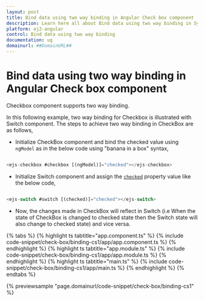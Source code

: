 ```yaml
---
layout: post
title: Bind data using two way binding in Angular Check box component | Syncfusion
description: Learn here all about Bind data using two way binding in Syncfusion Angular Check box component of Syncfusion Essential JS 2 and more.
platform: ej2-angular
control: Bind data using two way binding 
documentation: ug
domainurl: ##DomainURL##
---
```


# Bind data using two way binding in Angular Check box component

Checkbox component supports two way binding.

In this following example, two way binding for Checkbox is illustrated with Switch component. The steps to achieve two way binding in CheckBox
are as follows,

* Initialize CheckBox component and bind the checked value using `ngModel` as in the below code using "banana in a box" syntax,

```typescript

<ejs-checkbox #checkbox [(ngModel)]="checked"></ejs-checkbox>

```

* Initialize Switch component and assign the [`checked`](https://ej2.syncfusion.com/angular/documentation/api/switch#checked) property value like the below code,

```typescript

<ejs-switch #switch [(checked)]="checked"></ejs-switch>

```

* Now, the changes made in CheckBox will reflect in Switch (i.e When the state of CheckBox is changed to checked state then the Switch
state will also change to checked state) and vice versa.

{% tabs %}
{% highlight ts tabtitle="app.component.ts" %}
{% include code-snippet/check-box/binding-cs1/app/app.component.ts %}
{% endhighlight %}
{% highlight ts tabtitle="app.module.ts" %}
{% include code-snippet/check-box/binding-cs1/app/app.module.ts %}
{% endhighlight %}
{% highlight ts tabtitle="main.ts" %}
{% include code-snippet/check-box/binding-cs1/app/main.ts %}
{% endhighlight %}
{% endtabs %}
  
{% previewsample "page.domainurl/code-snippet/check-box/binding-cs1" %}